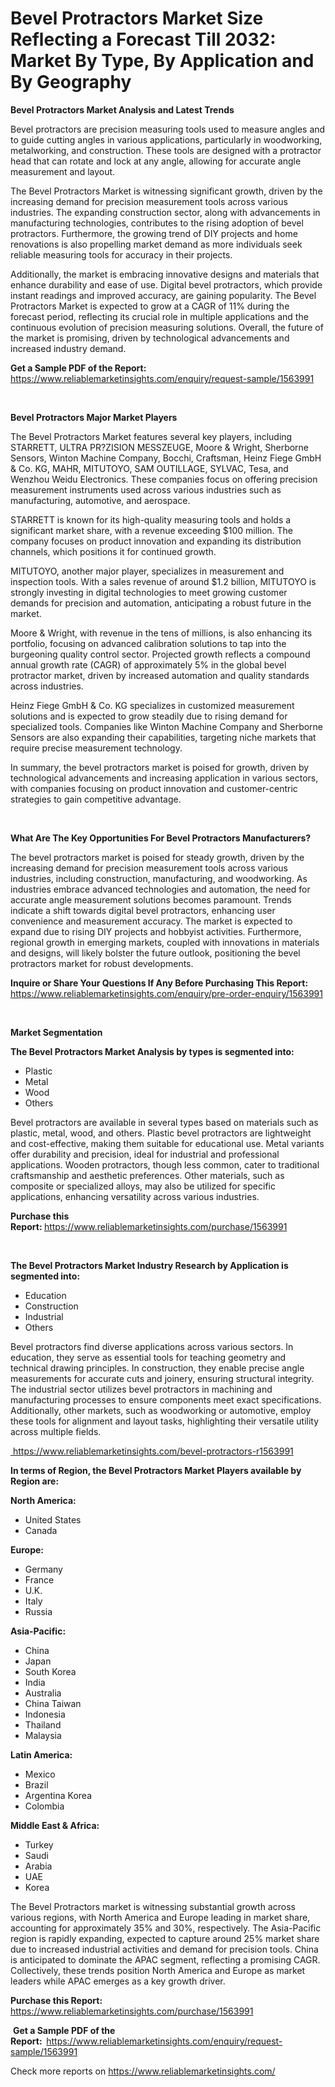 <p><h1>Bevel Protractors Market Size Reflecting a Forecast Till 2032: Market By Type, By Application and By Geography</h1></p><p><strong>Bevel Protractors Market Analysis and Latest Trends</strong></p>
<p><p>Bevel protractors are precision measuring tools used to measure angles and to guide cutting angles in various applications, particularly in woodworking, metalworking, and construction. These tools are designed with a protractor head that can rotate and lock at any angle, allowing for accurate angle measurement and layout.</p><p>The Bevel Protractors Market is witnessing significant growth, driven by the increasing demand for precision measurement tools across various industries. The expanding construction sector, along with advancements in manufacturing technologies, contributes to the rising adoption of bevel protractors. Furthermore, the growing trend of DIY projects and home renovations is also propelling market demand as more individuals seek reliable measuring tools for accuracy in their projects.</p><p>Additionally, the market is embracing innovative designs and materials that enhance durability and ease of use. Digital bevel protractors, which provide instant readings and improved accuracy, are gaining popularity. The Bevel Protractors Market is expected to grow at a CAGR of 11% during the forecast period, reflecting its crucial role in multiple applications and the continuous evolution of precision measuring solutions. Overall, the future of the market is promising, driven by technological advancements and increased industry demand.</p></p>
<p><strong>Get a Sample PDF of the Report:&nbsp;</strong> <a href="https://www.reliablemarketinsights.com/enquiry/request-sample/1563991?utm_campaign=2013&utm_medium=2&utm_source=Github&utm_content=ia&utm_term=08042025&utm_id=bevel-protractors">https://www.reliablemarketinsights.com/enquiry/request-sample/1563991</a></p>
<p>&nbsp;</p>
<p><strong>Bevel Protractors Major Market Players</strong></p>
<p><p>The Bevel Protractors Market features several key players, including STARRETT, ULTRA PR?ZISION MESSZEUGE, Moore & Wright, Sherborne Sensors, Winton Machine Company, Bocchi, Craftsman, Heinz Fiege GmbH & Co. KG, MAHR, MITUTOYO, SAM OUTILLAGE, SYLVAC, Tesa, and Wenzhou Weidu Electronics. These companies focus on offering precision measurement instruments used across various industries such as manufacturing, automotive, and aerospace.</p><p>STARRETT is known for its high-quality measuring tools and holds a significant market share, with a revenue exceeding $100 million. The company focuses on product innovation and expanding its distribution channels, which positions it for continued growth.</p><p>MITUTOYO, another major player, specializes in measurement and inspection tools. With a sales revenue of around $1.2 billion, MITUTOYO is strongly investing in digital technologies to meet growing customer demands for precision and automation, anticipating a robust future in the market.</p><p>Moore & Wright, with revenue in the tens of millions, is also enhancing its portfolio, focusing on advanced calibration solutions to tap into the burgeoning quality control sector. Projected growth reflects a compound annual growth rate (CAGR) of approximately 5% in the global bevel protractor market, driven by increased automation and quality standards across industries.</p><p>Heinz Fiege GmbH & Co. KG specializes in customized measurement solutions and is expected to grow steadily due to rising demand for specialized tools. Companies like Winton Machine Company and Sherborne Sensors are also expanding their capabilities, targeting niche markets that require precise measurement technology.</p><p>In summary, the bevel protractors market is poised for growth, driven by technological advancements and increasing application in various sectors, with companies focusing on product innovation and customer-centric strategies to gain competitive advantage.</p></p>
<p>&nbsp;</p>
<p><strong>What Are The Key Opportunities For Bevel Protractors Manufacturers?</strong></p>
<p><p>The bevel protractors market is poised for steady growth, driven by the increasing demand for precision measurement tools across various industries, including construction, manufacturing, and woodworking. As industries embrace advanced technologies and automation, the need for accurate angle measurement solutions becomes paramount. Trends indicate a shift towards digital bevel protractors, enhancing user convenience and measurement accuracy. The market is expected to expand due to rising DIY projects and hobbyist activities. Furthermore, regional growth in emerging markets, coupled with innovations in materials and designs, will likely bolster the future outlook, positioning the bevel protractors market for robust developments.</p></p>
<p><strong>Inquire or Share Your Questions If Any Before Purchasing This Report:</strong> <a href="https://www.reliablemarketinsights.com/enquiry/pre-order-enquiry/1563991?utm_campaign=2013&utm_medium=2&utm_source=Github&utm_content=ia&utm_term=08042025&utm_id=bevel-protractors">https://www.reliablemarketinsights.com/enquiry/pre-order-enquiry/1563991</a></p>
<p>&nbsp;</p>
<p><strong>Market Segmentation</strong></p>
<p><strong>The Bevel Protractors Market Analysis by types is segmented into:</strong></p>
<p><ul><li>Plastic</li><li>Metal</li><li>Wood</li><li>Others</li></ul></p>
<p><p>Bevel protractors are available in several types based on materials such as plastic, metal, wood, and others. Plastic bevel protractors are lightweight and cost-effective, making them suitable for educational use. Metal variants offer durability and precision, ideal for industrial and professional applications. Wooden protractors, though less common, cater to traditional craftsmanship and aesthetic preferences. Other materials, such as composite or specialized alloys, may also be utilized for specific applications, enhancing versatility across various industries.</p></p>
<p><strong>Purchase this Report:&nbsp;</strong><a href="https://www.reliablemarketinsights.com/purchase/1563991?utm_campaign=2013&utm_medium=2&utm_source=Github&utm_content=ia&utm_term=08042025&utm_id=bevel-protractors">https://www.reliablemarketinsights.com/purchase/1563991</a></p>
<p>&nbsp;</p>
<p><strong>The Bevel Protractors Market Industry Research by Application is segmented into:</strong></p>
<p><ul><li>Education</li><li>Construction</li><li>Industrial</li><li>Others</li></ul></p>
<p><p>Bevel protractors find diverse applications across various sectors. In education, they serve as essential tools for teaching geometry and technical drawing principles. In construction, they enable precise angle measurements for accurate cuts and joinery, ensuring structural integrity. The industrial sector utilizes bevel protractors in machining and manufacturing processes to ensure components meet exact specifications. Additionally, other markets, such as woodworking or automotive, employ these tools for alignment and layout tasks, highlighting their versatile utility across multiple fields.</p></p>
<p><a href="https://www.reliablemarketinsights.com/bevel-protractors-r1563991?utm_campaign=2013&utm_medium=2&utm_source=Github&utm_content=ia&utm_term=08042025&utm_id=bevel-protractors">&nbsp;https://www.reliablemarketinsights.com/bevel-protractors-r1563991</a></p>
<p><strong>In terms of Region, the Bevel Protractors Market Players available by Region are:</strong></p>
<p>
    <p> <strong> North America: </strong>
        <ul>
            <li>United States</li>
            <li>Canada</li>
        </ul>
        </p> 
    <p> <strong> Europe: </strong>
        <ul>
            <li>Germany</li>
            <li>France</li>
            <li>U.K.</li>
            <li>Italy</li>
            <li>Russia</li>
        </ul>
        </p> 
    <p> <strong> Asia-Pacific: </strong>
        <ul>
            <li>China</li>
            <li>Japan</li>
            <li>South Korea</li>
            <li>India</li>
            <li>Australia</li>
            <li>China Taiwan</li>
            <li>Indonesia</li>
            <li>Thailand</li>
            <li>Malaysia</li>
        </ul>
        </p> 
    <p> <strong> Latin America: </strong>
        <ul>
            <li>Mexico</li>
            <li>Brazil</li>
            <li>Argentina Korea</li>
            <li>Colombia</li>
        </ul>
        </p> 
    <p> <strong> Middle East & Africa: </strong>
        <ul>
            <li>Turkey</li>
            <li>Saudi</li>
            <li>Arabia</li>
            <li>UAE</li>
            <li>Korea</li>
        </ul>
    </p>
    </p>
<p><p>The Bevel Protractors market is witnessing substantial growth across various regions, with North America and Europe leading in market share, accounting for approximately 35% and 30%, respectively. The Asia-Pacific region is rapidly expanding, expected to capture around 25% market share due to increased industrial activities and demand for precision tools. China is anticipated to dominate the APAC segment, reflecting a promising CAGR. Collectively, these trends position North America and Europe as market leaders while APAC emerges as a key growth driver.</p></p>
<p><strong>Purchase this Report: </strong><a href="https://www.reliablemarketinsights.com/purchase/1563991?utm_campaign=2013&utm_medium=2&utm_source=Github&utm_content=ia&utm_term=08042025&utm_id=bevel-protractors">https://www.reliablemarketinsights.com/purchase/1563991</a></p>
<p>&nbsp;<strong>Get a Sample PDF of the Report:&nbsp;&nbsp;</strong><a href="https://www.reliablemarketinsights.com/enquiry/request-sample/1563991?utm_campaign=2013&utm_medium=2&utm_source=Github&utm_content=ia&utm_term=08042025&utm_id=bevel-protractors">https://www.reliablemarketinsights.com/enquiry/request-sample/1563991</a></p>
<p><strong></strong></p>
<p>Check more reports on <a href="https://www.reliablemarketinsights.com/?utm_campaign=2013&utm_medium=2&utm_source=Github&utm_content=ia&utm_term=08042025&utm_id=bevel-protractors">https://www.reliablemarketinsights.com/</a></p>